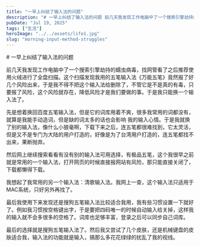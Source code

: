 ```yaml
---
title: "一早上纠结了输入法的问题"
description: "# 一早上纠结了输入法的问题 前几天我发现工作电脑中了一个搜索引擎劫持的蠕虫病毒，找网管看了之后推荐使用火绒进 [&hellip;]"
pubDate: "Jul 19, 2025"
tags: ["生活"]
heroImage: "../../assets/life1.jpg"
slug: "morning-input-method-struggles"
---
```


\# 一早上纠结了输入法的问题

前几天我发现工作电脑中了一个搜索引擎劫持的蠕虫病毒，找网管看了之后推荐使用火绒进行了全盘扫描。这个扫描发现我用的五笔输入法《万能五笔》竟然报了好几个风险出来，于是我不得不把这个输入法给删除了，不管它是不是真的有毒，只要报了风险，这个风险就存在，降低风险才是我们要做的事。于是我只能换一个输入法了。

先是想着换回百度五笔输入法，但是它的词库用着不爽，很多我常用的词都没有，就算是我能手动造词，但是缺的词太多的话也会影响 我的输入心情。于是我就换了别的输入法，像什么小狼毫啊，下载下来之后，连五笔都很难找到，它太灵活，但是又不是专门为大陆的用户打造的，好像是为了台湾用户打造的，连五笔都找不出来，果断抛弃。

然后网上继续搜索看看有没有别的输入法可用选择，有极品五笔，这个我很早之前就是常用的一个输入法，打开网页的时候直接报网站有风险，那只能直接关闭了，下载都懒得下载。

我想起了我常用的另一个输入法：清歌输入法。我网上一查，这个输入法只适用于MAC系统，只好另外再找了。

最后我使用下来发现还是搜狗五笔输入法比较适合我用，我有些习惯设置一下就好了。例如我习惯按空格键出字，于是要把四码唯一的时候自动输入给关掉，这样我的输入就不会多很多的空格了。词库也足够丰富，登录之后可以同步自己词库。

最后的选择就是搜狗五笔输入法了。然后我又尝试了几个皮肤，还是机械键盘的皮肤适合我，输入法的功能就是输入，搞那么多花花绿绿的扰乱了我的视线。
